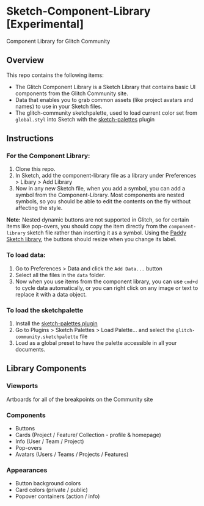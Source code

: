 # Sketch-Component-Library [Experimental]
Component Library for Glitch Community 

## Overview
This repo contains the following items:
* The Glitch Component Library is a Sketch Library that contains basic UI components from the Glitch Community site. 
* Data that enables you to grab common assets (like project avatars and names) to use in your Sketch files.
* The glitch-community sketchpalette, used to load current color set from `global.styl` into Sketch with the [sketch-palettes](https://github.com/andrewfiorillo/sketch-palettes) plugin

## Instructions
### For the Component Library:
1. Clone this repo.
2. In Sketch, add the component-library file as a library under Preferences > Libary > Add Library
3. Now in any new Sketch file, when you add a symbol, you can add a symbol from the Component-Library. Most components are nested symbols, so you should be able to edit the contents on the fly without affecting the style.

**Note:**
Nested dynamic buttons are not supported in Glitch, so for certain items like pop-overs, you should copy the item directly from the `component-library` sketch file rather than inserting it as a symbol.  Using the [Paddy Sketch library](https://github.com/DWilliames/paddy-sketch-plugin), the buttons should resize when you change its label.

### To load data:
1. Go to Preferences > Data and click the `Add Data...` button
2. Select all the files in the `data` folder.
3. Now when you use items from the component library, you can use `cmd+d` to cycle data automatically, or you can right click on any image or text to replace it with a data object.

### To load the sketchpalette
1. Install the [sketch-palettes plugin](https://github.com/andrewfiorillo/sketch-palettes)
2. Go to Plugins > Sketch Palettes > Load Palette... and select the `glitch-community.sketchpalette` file
3. Load as a global preset to have the palette accessible in all your documents.

## Library Components
### Viewports
Artboards for all of the breakpoints on the Community site

### Components
* Buttons
* Cards (Project / Feature/ Collection - profile & homepage)
* Info (User / Team / Project)
* Pop-overs
* Avatars (Users / Teams / Projects / Features)

### Appearances
* Button background colors
* Card colors (private / public)
* Popover containers (action / info)
